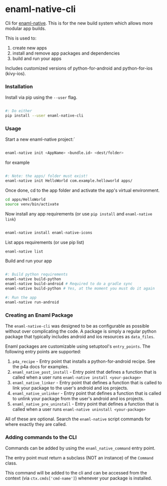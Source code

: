# enaml-native-cli

Cli for [enaml-native](https://github.com/codelv/enaml-native). This is for the new build system
which allows more modular app builds.
 
This is used to:
 
 1. create new apps
 2. install and remove app packages and dependencies
 3. build and run your apps 

Includes customized versions of python-for-android and python-for-ios (kivy-ios).

### Installation

Install via pip using the `--user` flag. 

```bash 

#: Do either
pip install --user enaml-native-cli


```


### Usage

Start a new enaml-native project:`

```bash 

enaml-native init <AppName> <bundle.id> <dest/folder>

```

for example

```bash

#: Note: the apps/ folder must exist!
enaml-native init HelloWorld com.example.helloworld apps/

```

Once done, cd to the app folder and activate the app's virtual environment.

```bash 
cd apps/HelloWorld
source venv/bin/activate
```

Now install any app requirements (or use `pip install` and `enaml-native link`)

```bash

enaml-native install enaml-native-icons

```

List apps requirements (or use pip list)

```bash
enaml-native list
```

Build and run your app

```bash

#: Build python requirements
enaml-native build-python
enaml-native build-android # Required to do a gradle sync
enaml-native build-python # Yes, at the moment you must do it again

#: Run the app
enaml-native run-android

```



### Creating an Enaml Package

The `enaml-native-cli` was designed to be as configurable as 
possible without over complicating the code. A package is simply a regular
python package that typically includes android and ios resources as `data_files`.

Enaml packages are customizable using setuptool's `entry_points`. The following
entry points are supported:

1. `p4a_recipe` - Entry point that installs a python-for-android recipe. See the p4a docs for examples.
2. `enaml_native_post_install` - Entry point that defines a function that is called when a user runs `enaml-native install <your-package>`
3. `enaml_native_linker` - Entry point that defines a function that is called to link your package to the user's android and ios projects.
4. `enaml_native_unlinker` - Entry point that defines a function that is called to unlink your package from the user's android and ios projects.
5. `enaml_native_pre_uninstall` - Entry point that defines a function that is called when a user runs `enaml-native uninstall <your-package>`

All of these are optional. Search the `enaml-native` script commands for where exactly they are called.


### Adding commands to the CLI

Commands can be added by using the `enaml_native_command` entry point. 

The entry point must return a subclass (NOT an instance) of the `Command` class. 

This command will be added to the cli and can be accessed from the context (via `ctx.cmds['cmd-name']`) 
whenever your package is installed.
 
